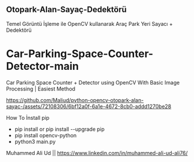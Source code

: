 ## Otopark-Alan-Sayaç-Dedektörü
Temel Görüntü İşleme ile OpenCV kullanarak Araç Park Yeri Sayacı + Dedektörü

# Car-Parking-Space-Counter-Detector-main
Car Parking Space Counter + Detector using OpenCV With Basic Image Processing | Easiest Method




https://github.com/Maliud/python-opencv-otopark-alan-sayac-/assets/72108306/6bf12a0f-6a1e-4672-8cb0-addd1270be28





How To İnstall pip
- pip install or pip install --upgrade pip
- pip install opencv-python
- python3 main.py

Muhammed Ali Ud || https://www.linkedin.com/in/muhammed-ali-ud-ali76/
